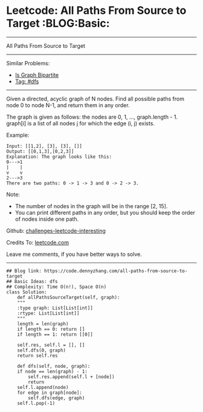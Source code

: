 
# Leetcode: All Paths From Source to Target     :BLOG:Basic:

---

All Paths From Source to Target  

---

Similar Problems:  

-   [Is Graph Bipartite](https://code.dennyzhang.com/is-graph-bipartite)
-   [Tag: #dfs](https://code.dennyzhang.com/tag/dfs)

---

Given a directed, acyclic graph of N nodes.  Find all possible paths from node 0 to node N-1, and return them in any order.  

The graph is given as follows:  the nodes are 0, 1, &#x2026;, graph.length - 1.  graph[i] is a list of all nodes j for which the edge (i, j) exists.  

Example:  

    Input: [[1,2], [3], [3], []] 
    Output: [[0,1,3],[0,2,3]] 
    Explanation: The graph looks like this:
    0--->1
    |    |
    v    v
    2--->3
    There are two paths: 0 -> 1 -> 3 and 0 -> 2 -> 3.

Note:  

-   The number of nodes in the graph will be in the range [2, 15].
-   You can print different paths in any order, but you should keep the order of nodes inside one path.

Github: [challenges-leetcode-interesting](https://github.com/DennyZhang/challenges-leetcode-interesting/tree/master/problems/all-paths-from-source-to-target)  

Credits To: [leetcode.com](https://leetcode.com/problems/all-paths-from-source-to-target/description/)  

Leave me comments, if you have better ways to solve.  

---

    ## Blog link: https://code.dennyzhang.com/all-paths-from-source-to-target
    ## Basic Ideas: dfs
    ## Complexity: Time O(n!), Space O(n)
    class Solution:
        def allPathsSourceTarget(self, graph):
    	"""
    	:type graph: List[List[int]]
    	:rtype: List[List[int]]
    	"""
    	length = len(graph)
    	if length == 0: return []
    	if length == 1: return [[0]]
    
    	self.res, self.l = [], []
    	self.dfs(0, graph)
    	return self.res
    
        def dfs(self, node, graph):
    	if node == len(graph) - 1:
    	    self.res.append(self.l + [node])
    	    return
    	self.l.append(node)
    	for edge in graph[node]:
    	    self.dfs(edge, graph)
    	self.l.pop(-1)

